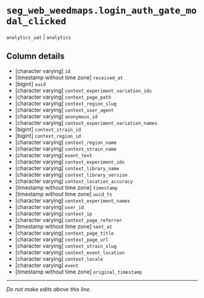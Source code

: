 # `seg_web_weedmaps.login_auth_gate_modal_clicked`
`analytics_uat` | `analytics`

## Column details
* [character varying] `id`
* [timestamp without time zone] `received_at`
* [bigint]    `uuid`
* [character varying] `context_experiment_variation_ids`
* [character varying] `context_page_path`
* [character varying] `context_region_slug`
* [character varying] `context_user_agent`
* [character varying] `anonymous_id`
* [character varying] `context_experiment_variation_names`
* [bigint]    `context_strain_id`
* [bigint]    `context_region_id`
* [character varying] `context_region_name`
* [character varying] `context_strain_name`
* [character varying] `event_text`
* [character varying] `context_experiment_ids`
* [character varying] `context_library_name`
* [character varying] `context_library_version`
* [character varying] `context_location_accuracy`
* [timestamp without time zone] `timestamp`
* [timestamp without time zone] `uuid_ts`
* [character varying] `context_experiment_names`
* [character varying] `user_id`
* [character varying] `context_ip`
* [character varying] `context_page_referrer`
* [timestamp without time zone] `sent_at`
* [character varying] `context_page_title`
* [character varying] `context_page_url`
* [character varying] `context_strain_slug`
* [character varying] `context_event_location`
* [character varying] `context_locale`
* [character varying] `event`
* [timestamp without time zone] `original_timestamp`

-------------------------------------------------------------------------------
*Do not make edits above this line.*
